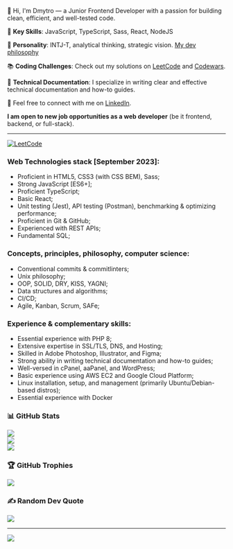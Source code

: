 👋 Hi, I'm Dmytro — a Junior Frontend Developer with a passion for building clean, efficient, and well-tested code.

🌟 **Key Skills**: JavaScript, TypeScript, Sass, React, NodeJS

🧠 **Personality**: INTJ-T, analytical thinking, strategic vision. [My dev philosophy](https://github.com/dmltdev/dmltdev/blob/main/dev_philosophy.md)

📚 **Coding Challenges**: Check out my solutions on [LeetCode](https://leetcode.com/matthewmonroe/) and [Codewars](https://www.codewars.com/users/dmlt/).

📝 **Technical Documentation**: I specialize in writing clear and effective technical documentation and how-to guides.


🤙 Feel free to connect with me on [LinkedIn](https://www.linkedin.com/in/dmytro-lutsenko-ba86a322a/).

**I am open to new job opportunities as a web developer** (be it frontend, backend, or full-stack).

---
[![LeetCode](https://leetcard.jacoblin.cool/matthewmonroe?theme=nord&font=Fira%20Code)](https://leetcode.com/matthewmonroe/)

### Web Technologies stack [September 2023]:
- Proficient in HTML5, CSS3 (with CSS BEM), Sass;
- Strong JavaScript [ES6+];
- Proficient TypeScript;
- Basic React;
- Unit testing (Jest), API testing (Postman), benchmarking & optimizing performance;
- Proficient in Git & GitHub; 
- Experienced with REST APIs;
- Fundamental SQL;

### Concepts, principles, philosophy, computer science:
- Conventional commits & commitlinters;
- Unix philosophy;
- OOP, SOLID, DRY, KISS, YAGNI;
- Data structures and algorithms;
- CI/CD;
- Agile, Kanban, Scrum, SAFe;

### Experience & complementary skills:
- Essential experience with PHP 8;
- Extensive expertise in SSL/TLS, DNS, and Hosting;
- Skilled in Adobe Photoshop, Illustrator, and Figma;
- Strong ability in writing technical documentation and how-to guides;
- Well-versed in cPanel, aaPanel, and WordPress;
- Basic experience using AWS EC2 and Google Cloud Platform;
- Linux installation, setup, and management (primarily Ubuntu/Debian-based distros);
- Essential experience with Docker

### 📊 GitHub Stats
![](https://github-readme-stats.vercel.app/api?username=dmltdev&theme=dracula&hide_border=false&include_all_commits=false&count_private=false)<br/>
![](https://github-readme-streak-stats.herokuapp.com/?user=dmltdev&theme=dracula&hide_border=false)<br/>
![](https://github-readme-stats.vercel.app/api/top-langs/?username=dmltdev&theme=dracula&hide_border=false&include_all_commits=false&count_private=false&layout=compact)

### 🏆 GitHub Trophies
![](https://github-profile-trophy.vercel.app/?username=dmltdev&theme=dracula&no-frame=false&no-bg=true&margin-w=4)

### ✍️ Random Dev Quote
![](https://quotes-github-readme.vercel.app/api?type=horizontal&theme=tokyonight)

---
[![](https://visitcount.itsvg.in/api?id=dmltdev&icon=9&color=6)](https://visitcount.itsvg.in)

<!-- Proudly created with GPRM ( https://gprm.itsvg.in ) -->
